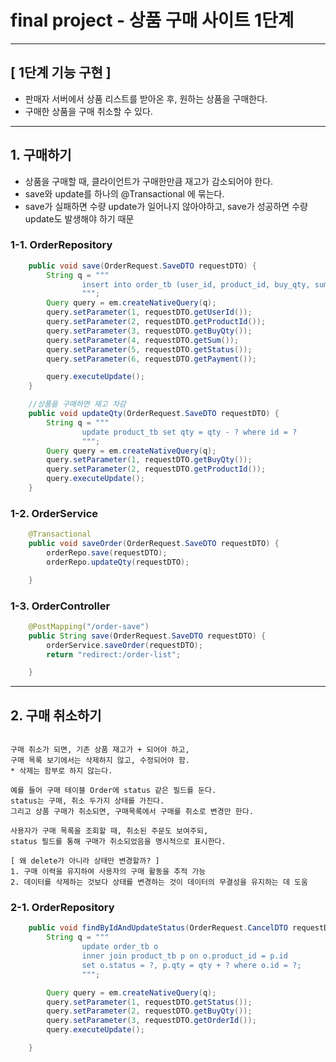 # final project - 상품 구매 사이트 1단계

<hr>

## [ 1단계 기능 구현 ]
* 판매자 서버에서 상품 리스트를 받아온 후, 원하는 상품을 구매한다.
* 구매한 상품을 구매 취소할 수 있다.

<hr>

## 1. 구매하기 
* 상품을 구매할 때, 클라이언트가 구매한만큼 재고가 감소되어야 한다.
* save와 update를 하나의 @Transactional 에 묶는다.
* save가 실패하면 수량 update가 일어나지 않아야하고, save가 성공하면 수량 update도 발생해야 하기 때문

### 1-1. OrderRepository 
```java
    public void save(OrderRequest.SaveDTO requestDTO) {
        String q = """
                insert into order_tb (user_id, product_id, buy_qty, sum, status, payment, created_at) values (?, ?, ?, ?, ?, ?, now());
                """;
        Query query = em.createNativeQuery(q);
        query.setParameter(1, requestDTO.getUserId());
        query.setParameter(2, requestDTO.getProductId());
        query.setParameter(3, requestDTO.getBuyQty());
        query.setParameter(4, requestDTO.getSum());
        query.setParameter(5, requestDTO.getStatus());
        query.setParameter(6, requestDTO.getPayment());

        query.executeUpdate();
    }

    //상품을 구매하면 재고 차감
    public void updateQty(OrderRequest.SaveDTO requestDTO) {
        String q = """
                update product_tb set qty = qty - ? where id = ?
                """;
        Query query = em.createNativeQuery(q);
        query.setParameter(1, requestDTO.getBuyQty());
        query.setParameter(2, requestDTO.getProductId());
        query.executeUpdate();
    }

```

### 1-2. OrderService
```java
    @Transactional
    public void saveOrder(OrderRequest.SaveDTO requestDTO) {
        orderRepo.save(requestDTO);
        orderRepo.updateQty(requestDTO);

    }
```

### 1-3. OrderController
```java
    @PostMapping("/order-save")
    public String save(OrderRequest.SaveDTO requestDTO) {
        orderService.saveOrder(requestDTO);
        return "redirect:/order-list";

    }
```

<hr>

## 2. 구매 취소하기 
```

구매 취소가 되면, 기존 상품 재고가 + 되어야 하고, 
구매 목록 보기에서는 삭제하지 않고, 수정되어야 함.
* 삭제는 함부로 하지 않는다.

예를 들어 구매 테이블 Order에 status 같은 필드를 둔다.
status는 구매, 취소 두가지 상태를 가진다.
그리고 상품 구매가 취소되면, 구매목록에서 구매를 취소로 변경만 한다.

사용자가 구매 목록을 조회할 때, 취소된 주문도 보여주되, 
status 필드를 통해 구매가 취소되었음을 명시적으로 표시한다.

[ 왜 delete가 아니라 상태만 변경할까? ]
1. 구매 이력을 유지하여 사용자의 구매 활동을 추적 가능
2. 데이터를 삭제하는 것보다 상태를 변경하는 것이 데이터의 무결성을 유지하는 데 도움

```

### 2-1. OrderRepository
```java
    public void findByIdAndUpdateStatus(OrderRequest.CancelDTO requestDTO) {
        String q = """
                update order_tb o 
                inner join product_tb p on o.product_id = p.id 
                set o.status = ?, p.qty = qty + ? where o.id = ?;
                """;

        Query query = em.createNativeQuery(q);
        query.setParameter(1, requestDTO.getStatus());
        query.setParameter(2, requestDTO.getBuyQty());
        query.setParameter(3, requestDTO.getOrderId());
        query.executeUpdate();

    }
```




